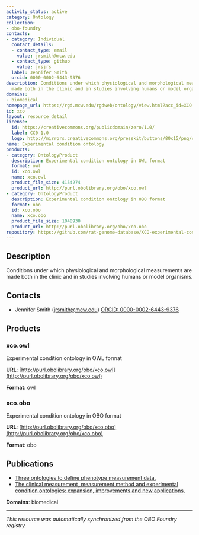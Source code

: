 ```yaml
---
activity_status: active
category: Ontology
collection:
- obo-foundry
contacts:
- category: Individual
  contact_details:
  - contact_type: email
    value: jrsmith@mcw.edu
  - contact_type: github
    value: jrsjrs
  label: Jennifer Smith
  orcid: 0000-0002-6443-9376
description: Conditions under which physiological and morphological measurements are
  made both in the clinic and in studies involving humans or model organisms.
domains:
- biomedical
homepage_url: https://rgd.mcw.edu/rgdweb/ontology/view.html?acc_id=XCO:0000000
id: xco
layout: resource_detail
license:
  id: https://creativecommons.org/publicdomain/zero/1.0/
  label: CC0 1.0
  logo: http://mirrors.creativecommons.org/presskit/buttons/80x15/png/cc-zero.png
name: Experimental condition ontology
products:
- category: OntologyProduct
  description: Experimental condition ontology in OWL format
  format: owl
  id: xco.owl
  name: xco.owl
  product_file_size: 4154274
  product_url: http://purl.obolibrary.org/obo/xco.owl
- category: OntologyProduct
  description: Experimental condition ontology in OBO format
  format: obo
  id: xco.obo
  name: xco.obo
  product_file_size: 1048930
  product_url: http://purl.obolibrary.org/obo/xco.obo
repository: https://github.com/rat-genome-database/XCO-experimental-condition-ontology
---
```

## Description

Conditions under which physiological and morphological measurements are made both in the clinic and in studies involving humans or model organisms.

## Contacts

- Jennifer Smith (jrsmith@mcw.edu) [ORCID: 0000-0002-6443-9376](https://orcid.org/0000-0002-6443-9376)

## Products

### xco.owl

Experimental condition ontology in OWL format

**URL**: [http://purl.obolibrary.org/obo/xco.owl](http://purl.obolibrary.org/obo/xco.owl)

**Format**: owl

### xco.obo

Experimental condition ontology in OBO format

**URL**: [http://purl.obolibrary.org/obo/xco.obo](http://purl.obolibrary.org/obo/xco.obo)

**Format**: obo

## Publications

- [Three ontologies to define phenotype measurement data.](https://www.ncbi.nlm.nih.gov/pubmed/22654893)
- [The clinical measurement, measurement method and experimental condition ontologies: expansion, improvements and new applications.](https://www.ncbi.nlm.nih.gov/pubmed/24103152)

**Domains**: biomedical

---

*This resource was automatically synchronized from the OBO Foundry registry.*